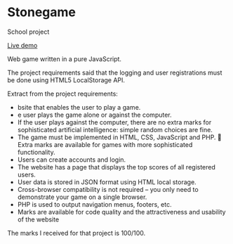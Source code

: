 # Stonegame
School project

[Live demo](http://stonegame.tondakozak.cz/)

Web game written in a pure JavaScript.

The project requirements said that the logging and user registrations must be done using HTML5 LocalStorage API.

Extract from the project requirements:
- bsite that enables the user to play a game. 
- e user plays the game alone or against the computer. 
- If the user plays against the computer, there are no extra marks for sophisticated artificial intelligence: simple random choices are fine. 
- The game must be implemented in HTML, CSS, JavaScript and PHP.  Extra marks are available for games with more sophisticated functionality. 
- Users can create accounts and login.  
- The website has a page that displays the top scores of all registered users. 
- User data is stored in JSON format using HTML local storage. 
- Cross-browser compatibility is not required – you only need to demonstrate your game on a single browser. 
- PHP is used to output navigation menus, footers, etc. 
- Marks are available for code quality and the attractiveness and usability of the website

The marks I received for that project is 100/100.
